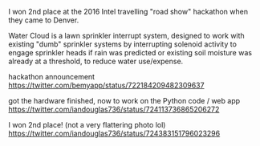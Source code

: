 I won 2nd place at the 2016 Intel travelling "road show" hackathon when they came to Denver.

Water Cloud is a lawn sprinkler interrupt system, designed to work with existing "dumb" sprinkler systems
by interrupting solenoid activity to engage sprinkler heads if rain was predicted or existing soil moisture
was already at a threshold, to reduce water use/expense.

hackathon announcement
https://twitter.com/bemyapp/status/722184209482309637

got the hardware finished, now to work on the Python code / web app
https://twitter.com/iandouglas736/status/724113736865206272

I won 2nd place! (not a very flattering photo lol)
https://twitter.com/iandouglas736/status/724383151796023296

